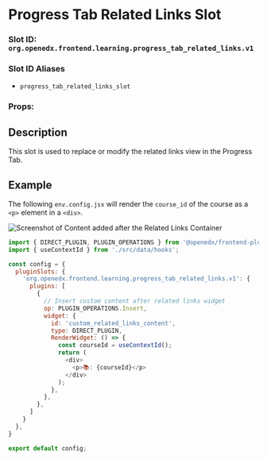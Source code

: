 # Progress Tab Related Links Slot

### Slot ID: `org.openedx.frontend.learning.progress_tab_related_links.v1`

### Slot ID Aliases
* `progress_tab_related_links_slot`

### Props:

## Description

This slot is used to replace or modify the related links view in the Progress Tab.

## Example

The following `env.config.jsx` will render the `course_id` of the course as a `<p>` element in a `<div>`.

![Screenshot of Content added after the Related Links Container](./images/progress_tab_related_links_slot.png)

```js
import { DIRECT_PLUGIN, PLUGIN_OPERATIONS } from '@openedx/frontend-plugin-framework';
import { useContextId } from './src/data/hooks';

const config = {
  pluginSlots: {
    'org.openedx.frontend.learning.progress_tab_related_links.v1': {
      plugins: [
        {
          // Insert custom content after related links widget
          op: PLUGIN_OPERATIONS.Insert,
          widget: {
            id: 'custom_related_links_content',
            type: DIRECT_PLUGIN,
            RenderWidget: () => {
              const courseId = useContextId();
              return (
                <div>
                  <p>📚: {courseId}</p>
                </div>
              );
            },
          },
        },
      ]
    }
  },
}

export default config;
```

